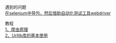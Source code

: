 遇到的问题<br>
[在selenium中导包，然后借助自动化测试工具webdriver](https://blog.csdn.net/qq_36279445/article/details/80110333)<br>

教程<br>
[1、爬虫原理](https://www.cnblogs.com/zhaof/p/6898138.html)<br>
[2、Urllib库的基本使用](https://www.cnblogs.com/zhaof/p/6910871.html)



